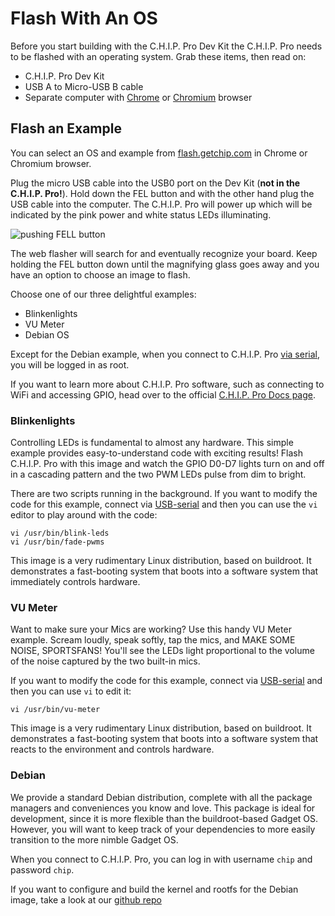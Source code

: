 # Flash With An OS
Before you start building with the C.H.I.P. Pro Dev Kit the C.H.I.P. Pro needs to be flashed with an operating system. Grab these items, then read on:

 * C.H.I.P. Pro Dev Kit
 * USB A to Micro-USB B cable
 * Separate computer with [Chrome](https://www.google.com/chrome/browser/desktop/index.html) or [Chromium](https://www.chromium.org/getting-involved/download-chromium) browser 

## Flash an Example
You can select an OS and example from [flash.getchip.com](http://flash.getchip.com/pro) in Chrome or Chromium browser.

Plug the micro USB cable into the USB0 port on the Dev Kit (**not in the C.H.I.P. Pro!**). Hold down the FEL button and with the other hand plug the USB cable into the computer. The C.H.I.P. Pro will power up which will be indicated by the pink power and white status LEDs illuminating. 

![pushing FELL button](images/pressPlug.jpg)

The web flasher will search for and eventually recognize your board. Keep holding the FEL button down until the magnifying glass goes away and you have an option to choose an image to flash.

Choose one of our three delightful examples:

* Blinkenlights
* VU Meter
* Debian OS

Except for the Debian example, when you connect to C.H.I.P. Pro [via serial](http://docs.getchip.com/chip_pro_devkit.html#usb-serial-uart1-connection), you will be logged in as root.

If you want to learn more about C.H.I.P. Pro software, such as connecting to WiFi and accessing GPIO, head over to the official [C.H.I.P. Pro Docs page](http://docs.getchip.com/chip_pro.html#get-working-with-c-h-i-p-pro).

### Blinkenlights

Controlling LEDs is fundamental to almost any hardware. This simple example provides easy-to-understand code with exciting results! Flash C.H.I.P. Pro with this image and watch the GPIO D0-D7 lights turn on and off in a cascading pattern and the two PWM LEDs pulse from dim to bright.   

There are two scripts running in the background. If you want to modify the code for this example, connect via [USB-serial](http://docs.getchip.com/chip_pro_devkit.html#connect-and-control) and then you can use the `vi` editor to play around with the code: 

```
vi /usr/bin/blink-leds
vi /usr/bin/fade-pwms
```

This image is a very rudimentary Linux distribution, based on buildroot. It demonstrates a fast-booting system that boots into a software system that immediately controls hardware.

### VU Meter

Want to make sure your Mics are working? Use this handy VU Meter example. Scream loudly, speak softly, tap the mics, and MAKE SOME NOISE, SPORTSFANS! You'll see the LEDs light proportional to the volume of the noise captured by the two built-in mics.

If you want to modify the code for this example, connect via [USB-serial](http://docs.getchip.com/chip_pro_devkit.html#connect-and-control) and then you can use `vi` to edit it: 

```
vi /usr/bin/vu-meter
```

This image is a very rudimentary Linux distribution, based on buildroot. It demonstrates a fast-booting system that boots into a software system that reacts to the environment and controls hardware.

### Debian

We provide a standard Debian distribution, complete with all the package managers and conveniences you know and love. This package is ideal for development, since it is more flexible than the buildroot-based Gadget OS. However, you will want to keep track of your dependencies to more easily transition to the more nimble Gadget OS.

When you connect to C.H.I.P. Pro, you can log in with username `chip` and password `chip`.

If you want to configure and build the kernel and rootfs for the Debian image, take a look at our [github repo](https://github.com/NextThingCo/chip-os-pro)
